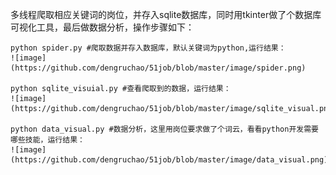 多线程爬取相应关键词的岗位，并存入sqlite数据库，同时用tkinter做了个数据库可视化工具，最后做数据分析，操作步骤如下：

    python spider.py #爬取数据并存入数据库，默认关键词为python,运行结果：
    ![image](https://github.com/dengruchao/51job/blob/master/image/spider.png)
    
    python sqlite_visuial.py #查看爬取到的数据，运行结果：
    ![image](https://github.com/dengruchao/51job/blob/master/image/sqlite_visual.png)
    
    python data_visual.py #数据分析，这里用岗位要求做了个词云，看看python开发需要哪些技能，运行结果：
    ![image](https://github.com/dengruchao/51job/blob/master/image/data_visual.png)
